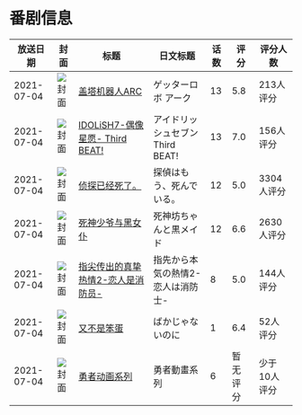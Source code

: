 # 番剧信息

|放送日期|封面|标题|日文标题|话数|评分|评分人数|
|---|---|---|---|---|---|---|
|2021-07-04|![封面](https://lain.bgm.tv/pic/cover/c/3b/c1/318261_1Vhkx.jpg)|[盖塔机器人ARC](https://bangumi.tv/subject/318261)|ゲッターロボ アーク|13|5.8|213人评分|
|2021-07-04|![封面](https://lain.bgm.tv/pic/cover/c/64/62/323960_EemE9.jpg)|[IDOLiSH7-偶像星愿- Third BEAT!](https://bangumi.tv/subject/323960)|アイドリッシュセブン Third BEAT!|13|7.0|156人评分|
|2021-07-04|![封面](https://lain.bgm.tv/pic/cover/c/e0/8e/325727_vvez2.jpg)|[侦探已经死了。](https://bangumi.tv/subject/325727)|探偵はもう、死んでいる。|12|5.0|3304人评分|
|2021-07-04|![封面](https://lain.bgm.tv/pic/cover/c/21/99/327055_s19V6.jpg)|[死神少爷与黑女仆](https://bangumi.tv/subject/327055)|死神坊ちゃんと黒メイド|12|6.6|2630人评分|
|2021-07-04|![封面](https://bangumi.tv/img/no_icon_subject.png)|[指尖传出的真挚热情2-恋人是消防员-](https://bangumi.tv/subject/332655)|指先から本気の熱情2-恋人は消防士-|8|5.0|144人评分|
|2021-07-04|![封面](https://lain.bgm.tv/pic/cover/c/ba/0d/340924_bUNqT.jpg)|[又不是笨蛋](https://bangumi.tv/subject/340924)|ばかじゃないのに|1|6.4|52人评分|
|2021-07-04|![封面](https://lain.bgm.tv/pic/cover/c/7a/83/340998_hS45c.jpg)|[勇者动画系列](https://bangumi.tv/subject/340998)|勇者動畫系列|6|暂无评分|少于10人评分|
